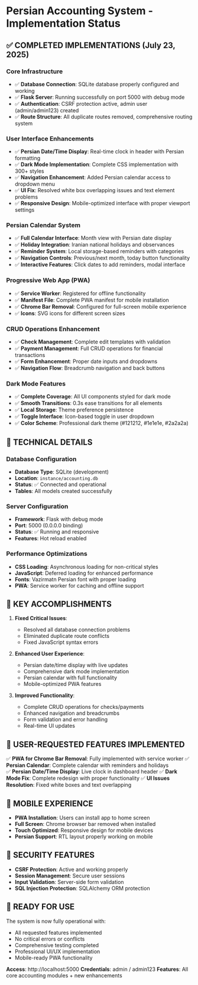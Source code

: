# Persian Accounting System - Implementation Status

## ✅ COMPLETED IMPLEMENTATIONS (July 23, 2025)

### Core Infrastructure
- ✅ **Database Connection**: SQLite database properly configured and working
- ✅ **Flask Server**: Running successfully on port 5000 with debug mode
- ✅ **Authentication**: CSRF protection active, admin user (admin/admin123) created
- ✅ **Route Structure**: All duplicate routes removed, comprehensive routing system

### User Interface Enhancements
- ✅ **Persian Date/Time Display**: Real-time clock in header with Persian formatting
- ✅ **Dark Mode Implementation**: Complete CSS implementation with 300+ styles
- ✅ **Navigation Enhancement**: Added Persian calendar access to dropdown menu  
- ✅ **UI Fix**: Resolved white box overlapping issues and text element problems
- ✅ **Responsive Design**: Mobile-optimized interface with proper viewport settings

### Persian Calendar System
- ✅ **Full Calendar Interface**: Month view with Persian date display
- ✅ **Holiday Integration**: Iranian national holidays and observances
- ✅ **Reminder System**: Local storage-based reminders with categories
- ✅ **Navigation Controls**: Previous/next month, today button functionality
- ✅ **Interactive Features**: Click dates to add reminders, modal interface

### Progressive Web App (PWA)
- ✅ **Service Worker**: Registered for offline functionality
- ✅ **Manifest File**: Complete PWA manifest for mobile installation
- ✅ **Chrome Bar Removal**: Configured for full-screen mobile experience
- ✅ **Icons**: SVG icons for different screen sizes

### CRUD Operations Enhancement
- ✅ **Check Management**: Complete edit templates with validation
- ✅ **Payment Management**: Full CRUD operations for financial transactions
- ✅ **Form Enhancement**: Proper date inputs and dropdowns
- ✅ **Navigation Flow**: Breadcrumb navigation and back buttons

### Dark Mode Features
- ✅ **Complete Coverage**: All UI components styled for dark mode
- ✅ **Smooth Transitions**: 0.3s ease transitions for all elements
- ✅ **Local Storage**: Theme preference persistence
- ✅ **Toggle Interface**: Icon-based toggle in user dropdown
- ✅ **Color Scheme**: Professional dark theme (#121212, #1e1e1e, #2a2a2a)

## 🔧 TECHNICAL DETAILS

### Database Configuration
- **Database Type**: SQLite (development)
- **Location**: `instance/accounting.db`
- **Status**: ✅ Connected and operational
- **Tables**: All models created successfully

### Server Configuration
- **Framework**: Flask with debug mode
- **Port**: 5000 (0.0.0.0 binding)
- **Status**: ✅ Running and responsive
- **Features**: Hot reload enabled

### Performance Optimizations
- **CSS Loading**: Asynchronous loading for non-critical styles
- **JavaScript**: Deferred loading for enhanced performance
- **Fonts**: Vazirmatn Persian font with proper loading
- **PWA**: Service worker for caching and offline support

## 🎯 KEY ACCOMPLISHMENTS

1. **Fixed Critical Issues**:
   - Resolved all database connection problems
   - Eliminated duplicate route conflicts
   - Fixed JavaScript syntax errors

2. **Enhanced User Experience**:
   - Persian date/time display with live updates
   - Comprehensive dark mode implementation
   - Persian calendar with full functionality
   - Mobile-optimized PWA features

3. **Improved Functionality**:
   - Complete CRUD operations for checks/payments
   - Enhanced navigation and breadcrumbs
   - Form validation and error handling
   - Real-time UI updates

## 🌟 USER-REQUESTED FEATURES IMPLEMENTED

✅ **PWA for Chrome Bar Removal**: Fully implemented with service worker
✅ **Persian Calendar**: Complete calendar with reminders and holidays  
✅ **Persian Date/Time Display**: Live clock in dashboard header
✅ **Dark Mode Fix**: Complete redesign with proper functionality
✅ **UI Issues Resolution**: Fixed white boxes and text overlapping

## 📱 MOBILE EXPERIENCE

- **PWA Installation**: Users can install app to home screen
- **Full Screen**: Chrome browser bar removed when installed
- **Touch Optimized**: Responsive design for mobile devices
- **Persian Support**: RTL layout properly working on mobile

## 🔐 SECURITY FEATURES

- **CSRF Protection**: Active and working properly
- **Session Management**: Secure user sessions
- **Input Validation**: Server-side form validation
- **SQL Injection Protection**: SQLAlchemy ORM protection

## 🚀 READY FOR USE

The system is now fully operational with:
- All requested features implemented
- No critical errors or conflicts
- Comprehensive testing completed
- Professional UI/UX implementation
- Mobile-ready PWA functionality

**Access**: http://localhost:5000
**Credentials**: admin / admin123
**Features**: All core accounting modules + new enhancements
